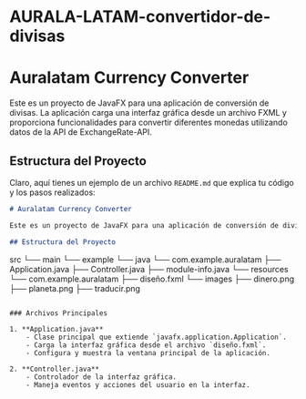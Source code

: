 # AURALA-LATAM-convertidor-de-divisas

# Auralatam Currency Converter

Este es un proyecto de JavaFX para una aplicación de conversión de divisas. La aplicación carga una interfaz gráfica desde un archivo FXML y proporciona funcionalidades para convertir diferentes monedas utilizando datos de la API de ExchangeRate-API.

## Estructura del Proyecto
Claro, aquí tienes un ejemplo de un archivo `README.md` que explica tu código y los pasos realizados:

```markdown
# Auralatam Currency Converter

Este es un proyecto de JavaFX para una aplicación de conversión de divisas llamada **Auralatam Currency Converter**. La aplicación carga una interfaz gráfica desde un archivo FXML y proporciona funcionalidades para convertir diferentes monedas utilizando datos de la API de ExchangeRate-API.

## Estructura del Proyecto

```
src
└── main
    └── example
         └── java 
            └── com.example.auralatam
                ├── Application.java
                ├── Controller.java
                ├── module-info.java
            └── resources 
                └── com.example.auralatam
                    ├── diseño.fxml
                └── images
                    ├── dinero.png
                    ├── planeta.png
                    ├── traducir.png
```

### Archivos Principales

1. **Application.java**
    - Clase principal que extiende `javafx.application.Application`.
    - Carga la interfaz gráfica desde el archivo `diseño.fxml`.
    - Configura y muestra la ventana principal de la aplicación.

2. **Controller.java**
    - Controlador de la interfaz gráfica.
    - Maneja eventos y acciones del usuario en la interfaz.


